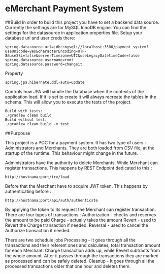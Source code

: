 # eMerchant Payment System

##Build
In order to build this project you have to set a backend data source.
Currently the settings are for MySQL InnoDB engine. 
You can find the settings for the datasource in application.properties file.
Setup your database url and user creds there:
``` 
spring.datasource.url=jdbc:mysql://localhost:3306/payment_system?useUnicode=yes&characterEncoding=UTF-8&useSSL=false&serverTimezone=UTC&useLegacyDatetimeCode=false
spring.datasource.username=root
spring.datasource.password=changeit
```
Property 
```
spring.jpa.hibernate.ddl-auto=update
```
Controls how JPA will handle the Database when the contexts of the  application load.
If it is set to create it will always recreate the tables in the schema.
This will allow you to execute the tests of the project.
```
Build with tests:
./gradlew clean build
Build without test:
./gradlew clean build -x test
```
##Purpouse

This project is a POC for a payment system.
It has two type of users - Administrators and Merchants.
They are both loaded from CSV file, at the startup of the runtime. 
This behaviour might change in the future.

Administrators have the authority to delete Merchants.
While Merchant can register transactions.
This happens by REST Endpoint dedicated to this : 
```
http://hostnama:port/trx/load
```
Before that the Merchant have to acquire JWT token.
This happens by authenticating  before : 
```
http://hostnama:port/api/auth/authenticate
```
By applying the token to its request the Merchant can register transaction.
There are four types of transactions :
Authorization - checks and reserves the amount to be paid
Charge - actually takes the amount
Revert - used to Revert the Charge transaction if needed.
Reversal - used to cancel the Authorize transaction if needed.

There are two schedule jobs
Processing - It goes through all the transactions and their referent ones 
and calculates, total transaction amount for each Merchant. Charge transaction 
adds up, while Revert subtracts from the whole amount. After it  passes 
through the transactions they are marked as processed and can be safely deleted.
Cleanup - It goes through all the processed transactions older that one  hour and 
deletes them.
